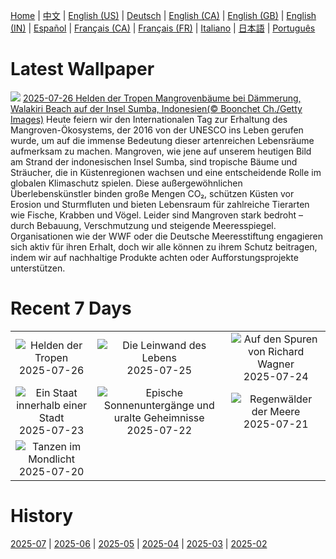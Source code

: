 [Home](../README.md) | [中文](zh-CN.md) | [English (US)](en-US.md) | [Deutsch](de-DE.md) | [English (CA)](en-CA.md) | [English (GB)](en-GB.md) | [English (IN)](en-IN.md) | [Español](es-ES.md) | [Français (CA)](fr-CA.md) | [Français (FR)](fr-FR.md) | [Italiano](it-IT.md) | [日本語](ja-JP.md) | [Português](pt-BR.md)

# Latest Wallpaper
![](https://www.bing.com/th?id=OHR.MangroveTwilight_DE-DE5475424156_UHD.jpg)
[2025-07-26 Helden der Tropen Mangrovenbäume bei Dämmerung, Walakiri Beach auf der Insel Sumba, Indonesien(© Boonchet Ch./Getty Images)](https://www.bing.com/th?id=OHR.MangroveTwilight_DE-DE5475424156_UHD.jpg)
Heute feiern wir den Internationalen Tag zur Erhaltung des Mangroven-Ökosystems, der 2016 von der UNESCO ins Leben gerufen wurde, um auf die immense Bedeutung dieser artenreichen Lebensräume aufmerksam zu machen. Mangroven, wie jene auf unserem heutigen Bild am Strand der indonesischen Insel Sumba, sind tropische Bäume und Sträucher, die in Küstenregionen wachsen und eine entscheidende Rolle im globalen Klimaschutz spielen. Diese außergewöhnlichen Überlebenskünstler binden große Mengen CO₂, schützen Küsten vor Erosion und Sturmfluten und bieten Lebensraum für zahlreiche Tierarten wie Fische, Krabben und Vögel. Leider sind Mangroven stark bedroht – durch Bebauung, Verschmutzung und steigende Meeresspiegel. Organisationen wie der WWF oder die Deutsche Meeresstiftung engagieren sich aktiv für ihren Erhalt, doch wir alle können zu ihrem Schutz beitragen, indem wir auf nachhaltige Produkte achten oder Aufforstungsprojekte unterstützen.

# Recent 7 Days
|  |  |  |
|:---:|:---:|:---:|
| ![](https://www.bing.com/th?id=OHR.MangroveTwilight_DE-DE5475424156_400x240.jpg "Helden der Tropen") 2025-07-26 | ![](https://www.bing.com/th?id=OHR.LasPalmas_DE-DE5219971738_400x240.jpg "Die Leinwand des Lebens") 2025-07-25 | ![](https://www.bing.com/th?id=OHR.BayreuthTheatre_DE-DE1209418300_400x240.jpg "Auf den Spuren von Richard Wagner") 2025-07-24 |
| ![](https://www.bing.com/th?id=OHR.VaticanCity_DE-DE5887283665_400x240.jpg "Ein Staat innerhalb einer Stadt") 2025-07-23 | ![](https://www.bing.com/th?id=OHR.BadlandsSunset_DE-DE6485321128_400x240.jpg "Epische Sonnenuntergänge und uralte Geheimnisse") 2025-07-22 | ![](https://www.bing.com/th?id=OHR.AcroporaReef_DE-DE6392050074_400x240.jpg "Regenwälder der Meere") 2025-07-21 |
| ![](https://www.bing.com/th?id=OHR.BigMoon_DE-DE6584424311_400x240.jpg "Tanzen im Mondlicht") 2025-07-20 |  |  |

# History
[2025-07](../archives/wallpaper/de-DE/w_2025_07.md) | [2025-06](../archives/wallpaper/de-DE/w_2025_06.md) | [2025-05](../archives/wallpaper/de-DE/w_2025_05.md) | [2025-04](../archives/wallpaper/de-DE/w_2025_04.md) | [2025-03](../archives/wallpaper/de-DE/w_2025_03.md) | [2025-02](../archives/wallpaper/de-DE/w_2025_02.md)
